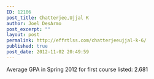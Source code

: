 ```yaml
---
ID: 12106
post_title: Chatterjee,Ujjal K
author: Joel DesArmo
post_excerpt: ""
layout: post
permalink: http://effrtlss.com/chatterjeeujjal-k-6/
published: true
post_date: 2012-11-02 20:49:59
---
```

<p>Average GPA in Spring 2012 for first course listed: 2.681</p>